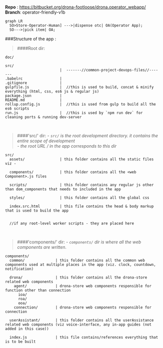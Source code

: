 **Repo** : https://bitbucket.org/drona-footloose/drona.operator_webapp/ <br/>
**Branch**: operator-friendly-v1b


``` mermaid
graph LR
  SO>Store-Operator-Human] --->|dispense otc| OA(Operator App);
  SO--->|pick item| OA;
```

###Structure of the app : 

>####Root dir:
```
doc/

src/
                         |  -------//common-project-devops-files//-------
.babelrc                 |  
.gitignore               |
gulpfile.js              |  //this is used to build, concat & minify everything (html, css, es6 js & regular js)
package.json             |  
README.md                |  
rollup.config.js         |  //this is used from gulp to build all the es6 scripts 
run.js                   |  //this is used by `npm run dev` for cleaning ports & running dev-server

```
<br/>

>####'src/' dir:
*- `src/` is the root development directory. it contains the entire scope of development* <br/>
*- the root URL / in the app corresponds to this dir* <br/>

```
src/
  assets/                | this folder contains all the static files viz - 
  
  components/            | this folder contains all the <web Component>.js files
  
  scripts/               | this folder contains any regular js other than dom_components that needs to included in the app
  
  styles/                | this folder contains all the global css
  
  index.src.html         | this file contains the head & body markup that is used to build the app
  
  
  //if any root-level worker scripts - they are placed here
```
<br/>

>####'components/' dir:
*- `components/` dir is where all the web components are written.* <br/>
```
components/           
  common/              | this folder contains all the common web components used at multiple places in the app (viz. clock, countdown, notification)
  
  drona/               | this folder contains all the drona-store related web components
    agent/             | drona-store web components responsible for function other than connection
      ioa/
      roa/
      ooa/
    connection/        | drona-store web components responsible for connection

  userAssistant/       | this folder contains all the userAssistance related web components (viz voice-interface, any in-app guides (not added in this case))
  
  index.js             | this file contains/references everything that is to be built
```